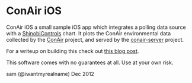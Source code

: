 # ConAir iOS

ConAir iOS a small sample iOS app which integrates a polling data source with
a [ShinobiControls](http://www.shinobicontrols.com/) chart. It plots the ConAir
environmental data collected by the [ConAir](https://github.com/sammyd/conair)
project, and served by the [conair-server](https://github.com/sammyd/conair-server)
project.

For a writeup on building this check out [this blog post](http://sammyd.github.com/blog/2012/12/11/an-ios-app-for-plotting-live-data-conair-ios/).

This software comes with no guarantees at all. Use at your own risk.

sam (@iwantmyrealname)
Dec 2012